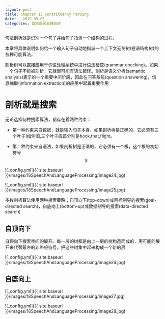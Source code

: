 ```yaml
---
layout: post
title: Chapter 13 Constituency Parsing
date:   2019-05-01
categories: 自然语言处理综述
---  
```


句法剖析就是识别一个句子并给句子指派一个结构的过程。   

本章将具体说明如何给一个输入句子自动地指派一个上下文无关树(短语结构树)的各种可能算法。  

剖析树可以直接应用于词语处理系统中进行语法检查(grammar checking)。如果一个句子不能被剖析，它就很可能有语法错误。剖析是语义分析(semantic analysis)表示的一个重要中间阶段，因此在问答系统(question answering)，信息抽取(information extraction)的应用中起着重要作用


# 剖析就是搜索  

无论选择何种搜索算法，都存在着两种约束：  

+ 第一种约束来自数据，就是输入句子本身，如果剖析树是正确的，它必须有三个叶子(如例图,三个叶子应该分别是book,that,flight。   

+ 第二种约束来自语法，如果剖析树是正确的，它必须有一个根，这个根的初始符号$$S$$   

![_config.yml]({{ site.baseurl }}/images/18SpeechAndLanguageProcessing/image24.jpg)  

![_config.yml]({{ site.baseurl }}/images/18SpeechAndLanguageProcessing/image25.jpg)  

多数剖析算法使用两种搜索策略：自顶向下(top-down)或目标制导的搜索(goal-directed search)，自底向上(bottom-up)或数据制导的搜索(data-directed search)  

## 自顶向下   

自顶向下搜索空间的展开。每一层的树都是由上一层的树构造而成的，用可能的展开来代替最左的非终极符号，把这些树集中起来构成一个新的层 

![_config.yml]({{ site.baseurl }}/images/18SpeechAndLanguageProcessing/image26.jpg)  

## 自底向上   

![_config.yml]({{ site.baseurl }}/images/18SpeechAndLanguageProcessing/image27.jpg)  

![_config.yml]({{ site.baseurl }}/images/18SpeechAndLanguageProcessing/image28.jpg)  
